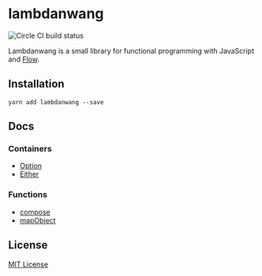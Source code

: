 # lambdanwang

![Circle CI build
status](https://circleci.com/gh/danwang/lambdanwang.svg?style=shield&circle-token=2299f0f86e45cf542f1855f46482c0e8dbe7b6f5)

Lambdanwang is a small library for functional programming with JavaScript and
[Flow](https://flow.org/).


## Installation

```
yarn add lambdanwang --save
```

## Docs
### Containers
- [Option](https://github.com/danwang/lambdanwang/blob/master/docs/option.md)
- [Either](https://github.com/danwang/lambdanwang/blob/master/docs/either.md)

### Functions
- [compose](https://github.com/danwang/lambdanwang/blob/master/docs/functions.md#compose)
- [mapObject](https://github.com/danwang/lambdanwang/blob/master/docs/functions.md#mapObject)

## License

[MIT License](https://github.com/danwang/lambdanwang/blob/master/LICENSE)
